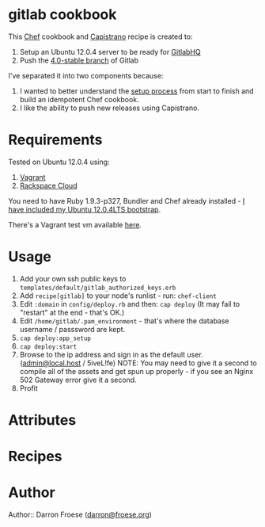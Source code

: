 # gitlab cookbook

This [Chef](http://www.opscode.com/chef/) cookbook and [Capistrano](https://github.com/capistrano/capistrano) recipe is created to:

1. Setup an Ubuntu 12.0.4 server to be ready for [GitlabHQ](https://github.com/gitlabhq/gitlabhq)
2. Push the [4.0-stable branch](https://github.com/gitlabhq/gitlabhq/tree/4-0-stable) of Gitlab

I've separated it into two components because:

1. I wanted to better understand the [setup process](https://github.com/gitlabhq/gitlab-recipes/tree/master/install/v4) from start to finish and build an idempotent Chef cookbook.
2. I like the ability to push new releases using Capistrano.

# Requirements

Tested on Ubuntu 12.0.4 using:

1. [Vagrant](http://www.vagrantup.com)
2. [Rackspace Cloud](http://www.rackspace.com/cloud/)

You need to have Ruby 1.9.3-p327, Bundler and Chef already installed - [I have included my Ubuntu 12.0.4LTS bootstrap](https://github.com/darron/cookbook-gitlab/blob/master/config/bootstrap.rb).

There's a Vagrant test vm available [here](https://dl.dropbox.com/u/695019/vagrant/precise-193p327.box).

# Usage

1. Add your own ssh public keys to `templates/default/gitlab_authorized_keys.erb`
2. Add `recipe[gitlab]` to your node's runlist - run: `chef-client`
3. Edit `:domain` in `config/deploy.rb` and then: `cap deploy` (It may fail to "restart" at the end - that's OK.)
4. Edit `/home/gitlab/.pam_environment` - that's where the database username / passsword are kept.
5. `cap deploy:app_setup`
6. `cap deploy:start`
7. Browse to the ip address and sign in as the default user. (admin@local.host / 5iveL!fe) NOTE: You may need to give it a second to compile all of the assets and get spun up properly - if you see an Nginx 502 Gateway error give it a second.
8. Profit

# Attributes

# Recipes

# Author

Author:: Darron Froese (<darron@froese.org>)
